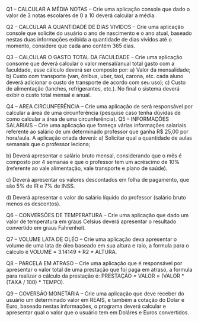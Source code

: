 Q1 – CALCULAR A MÉDIA NOTAS – Crie uma aplicação console que dado o valor de 3 notas escolares
de 0 a 10 deverá calcular a média.

Q2 – CALCULAR A QUANTIDADE DE DIAS VIVIDOS – Crie uma aplicação console que solicite do usuário
o ano de nascimento e o ano atual, baseado nestas duas informações exibida a quantidade de dias
vividos até o momento, considere que cada ano contém 365 dias.



Q3 – CALCULAR O GASTO TOTAL DA FACULDADE – Crie uma aplicação consome que deverá calcular o
valor mensal/anual total gasto com a faculdade, esse cálculo deverá ser composto por: a) Valor da
mensalidade; b) Custo com transporte (van, ônibus, uber, taxi, carona, etc. cada aluno deverá adicionar
o custo de transporte de acordo com seu uso); c) Custo de alimentação (lanches, refrigerantes, etc.).
No final o sistema deverá exibir o custo total mensal e anual.



Q4 – AREA CIRCUNFERÊNCIA – Crie uma aplicação de será responsável por calcular a área de uma
circunferência (pesquise caso tenha dúvidas de como calcular a área de uma circunferência).
Q5 – INFORMAÇÕES SALARIAIS – Crie uma aplicação que forneça várias informações salariais referente
ao salário de um determinado professor que ganha R$ 25,00 por hora/aula. A aplicação criada deverá:
a) Solicitar qual a quantidade de aulas semanais que o professor leciona;


b) Deverá apresentar o salário bruto mensal, considerando que o mês é composto por 4 semanas e
que o professor tem um acréscimo de 10% (referente ao vale alimentação, vale transporte e plano de
saúde).

c) Deverá apresentar os valores descontados em folha de pagamento, que são 5% de IR e 7% de INSS.

d) Deverá apresentar o valor do salário líquido do professor (salário bruto menos os descontos).

Q6 – CONVERSÕES DE TEMPERATURA – Crie uma aplicação que dado um valor de temperatura em
graus Celsius deverá apresentar o resultado convertido em graus Fahrenheit.

Q7 – VOLUME LATA DE OLÉO – Crie uma aplicação deva apresentar o volume de uma lata de óleo
baseado em sua altura e raio, a formula para o cálculo é VOLUME = 3.14149 * R2 * ALTURA.

Q8 – PARCELA EM ATRASO – Crie uma aplicação que é responsável por apresentar o valor total de uma
prestação que foi paga em atraso, a formula para realizar o cálculo da prestação é: PRESTAÇÃO =
VALOR = (VALOR * (TAXA / 100) * TEMPO).

Q9 – COVERSÃO MONETÁRIA – Crie uma aplicação que deve receber do usuário um determinado valor
em REAIS, e também a cotação do Dolar e Euro, baseado nestas informações, o programa deverá
calcular e apresentar qual o valor que o usuário tem em Doláres e Euros convertidos.
